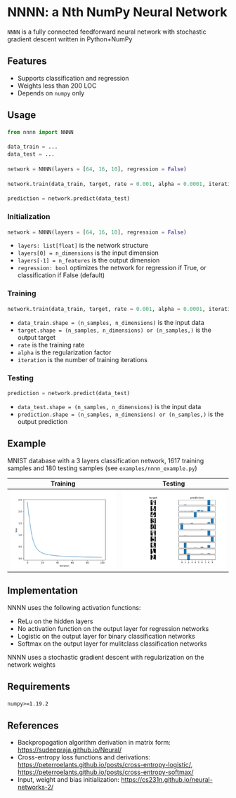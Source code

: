 # NNNN: a Nth NumPy Neural Network

`NNNN` is a fully connected feedforward neural network with stochastic gradient descent written in Python+NumPy

## Features

* Supports classification and regression
* Weights less than 200 LOC
* Depends on `numpy` only

## Usage

```python
from nnnn import NNNN

data_train = ...
data_test = ...

network = NNNN(layers = [64, 16, 10], regression = False)

network.train(data_train, target, rate = 0.001, alpha = 0.0001, iterations = 100)

prediction = network.predict(data_test)
```

### Initialization

```python
network = NNNN(layers = [64, 16, 10], regression = False)
```

* `layers: list[float]` is the network structure
* `layers[0] = n_dimensions` is the input dimension
* `layers[-1] = n_features` is the output dimension
* `regression: bool` optimizes the network for regression if True, or classification if False (default)

### Training

```python
network.train(data_train, target, rate = 0.001, alpha = 0.0001, iterations = 100)
```

* `data_train.shape = (n_samples, n_dimensions)` is the input data
* `target.shape = (n_samples, n_dimensions) or (n_samples,)` is the output target
* `rate` is the training rate
* `alpha` is the regularization factor
* `iteration` is the number of training iterations

### Testing

```python
prediction = network.predict(data_test)
```

* `data_test.shape = (n_samples, n_dimensions)` is the input data
* `prediction.shape = (n_samples, n_dimensions) or (n_samples,)` is the output prediction

## Example

MNIST database with a 3 layers classification network, 1617 training samples and 180 testing samples
(see `examples/nnnn_example.py`)

Training|Testing
--------|-------
![loss.png](examples/loss.png)|![test.png](examples/test.png)

## Implementation

NNNN uses the following activation functions:
* ReLu on the hidden layers
* No activation function on the output layer for regression networks
* Logistic on the output layer for binary classification networks
* Softmax on the output layer for mulitclass classification networks

NNNN uses a stochastic gradient descent with regularization on the network weights

## Requirements

`numpy>=1.19.2`

## References

* Backpropagation algorithm derivation in matrix form: https://sudeepraja.github.io/Neural/
* Cross-entropy loss functions and derivations: https://peterroelants.github.io/posts/cross-entropy-logistic/, https://peterroelants.github.io/posts/cross-entropy-softmax/
* Input, weight and bias initialization: https://cs231n.github.io/neural-networks-2/
